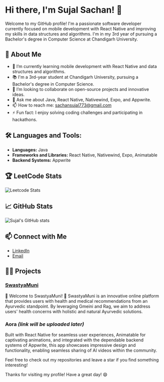 # Hi there, I'm Sujal Sachan! 👋

Welcome to my GitHub profile! I'm a passionate software developer currently focused on mobile development with React Native and improving my skills in data structures and algorithms. I'm in my 3rd year of pursuing a Bachelor's degree in Computer Science at Chandigarh University.

## 🚀 About Me

- 🌱 I’m currently learning mobile development with React Native and data structures and algorithms.
- 📚 I'm a 3rd-year student at Chandigarh University, pursuing a Bachelor's degree in Computer Science.
- 👯 I’m looking to collaborate on open-source projects and innovative ideas.
- 💬 Ask me about Java, React Native, Nativewind, Expo, and Appwrite.
- 📫 How to reach me: [sachansujal773@gmail.com](mailto:sachansujal773@gmail.com)
- ⚡ Fun fact: I enjoy solving coding challenges and participating in hackathons.

## 🛠️ Languages and Tools:

- **Languages:** Java
- **Frameworks and Libraries:** React Native, Nativewind, Expo, Animatable
- **Backend Systems:** Appwrite

## 🏆 LeetCode Stats

<!-- LEETCODE_STATS -->
![Leetcode Stats](https://leetcard.jacoblin.cool/dar00)

## 📈 GitHub Stats

![Sujal's GitHub stats](https://github-readme-stats.vercel.app/api?username=sujalsachan&show_icons=true&theme=radical)

## 📫 Connect with Me

- [LinkedIn](https://www.linkedin.com/in/sujal-sachan-872343249)
- [Email](mailto:sachansujal773@gmail.com)

## 👨‍💻 Projects

### [**SwastyaMuni**](https://github.com/sujalsachan/Swastyamuni/tree/main)
🌿 Welcome to SwastyaMuni! 🌟 SwastyaMuni is an innovative online platform that provides users with health and medical recommendations from an Ayurvedic standpoint. By leveraging Gmeini and Rag, we aim to address users' health concerns with holistic and natural Ayurvedic solutions.

### **Aora** *(link will be uploaded later)*
Built with React Native for seamless user experiences, Animatable for captivating animations, and integrated with the dependable backend systems of Appwrite, this app showcases impressive design and functionality, enabling seamless sharing of AI videos within the community.

Feel free to check out my repositories and leave a star if you find something interesting!

Thanks for visiting my profile! Have a great day! 😄
